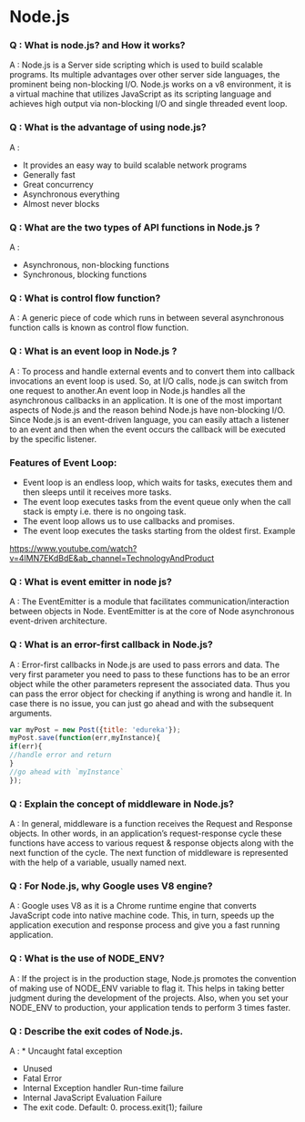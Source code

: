 # Node.js

### Q : What is node.js? and How it works?
A : Node.js is a Server side scripting which is used to build scalable programs. Its multiple advantages over other server side languages, the prominent being non-blocking I/O.
Node.js works on a v8 environment, it is a virtual machine that utilizes JavaScript as its scripting language and achieves high output via non-blocking I/O and single threaded event loop.

### Q : What is the advantage of using node.js?
A : 
* It provides an easy way to build scalable network programs
* Generally fast
* Great concurrency
* Asynchronous everything
* Almost never blocks

### Q : What are the two types of API functions in Node.js ?
A : 
* Asynchronous, non-blocking functions
* Synchronous, blocking functions

### Q : What is control flow function?
A : A generic piece of code which runs in between several asynchronous function calls is known as control flow function.

### Q : What is an event loop in Node.js ?
A : To process and handle external events and to convert them into callback invocations an event loop is used. So, at I/O calls, node.js can switch from one request to another.An event loop in Node.js handles all the asynchronous callbacks in an application. It is one of the most important aspects of Node.js and the reason behind Node.js have non-blocking I/O. Since Node.js is an event-driven language, you can easily attach a listener to an event and then when the event occurs the callback will be executed by the specific listener. 

### Features of Event Loop:

* Event loop is an endless loop, which waits for tasks, executes them and then sleeps until it receives more tasks.
* The event loop executes tasks from the event queue only when the call stack is empty i.e. there is no ongoing task.
* The event loop allows us to use callbacks and promises.
* The event loop executes the tasks starting from the oldest first.
Example

https://www.youtube.com/watch?v=4lMN7EKdBdE&ab_channel=TechnologyAndProduct

### Q : What is event emitter in node js?
A : The EventEmitter is a module that facilitates communication/interaction between objects in Node. EventEmitter is at the core of Node asynchronous event-driven architecture.

### Q : What is an error-first callback in Node.js?
A : Error-first callbacks in Node.js are used to pass errors and data. The very first parameter you need to pass to these functions has to be an error object while the other parameters represent the associated data. Thus you can pass the error object for checking if anything is wrong and handle it. In case there is no issue, you can just go ahead and with the subsequent arguments.
```javascript
var myPost = new Post({title: 'edureka'});
myPost.save(function(err,myInstance){
if(err){
//handle error and return
}
//go ahead with `myInstance`
});
```

### Q :  Explain the concept of middleware in Node.js?
A : In general, middleware is a function receives the Request and Response objects. In other words, in an application’s request-response cycle these functions have access to various request &  response objects along with the next function of the cycle. The next function of middleware is represented with the help of a variable, usually named next.

### Q : For Node.js, why Google uses V8 engine?
A : Google uses V8 as it is a Chrome runtime engine that converts JavaScript code into native machine code. This, in turn, speeds up the application execution and response process and give you a fast running application.

### Q : What is the use of NODE_ENV?
A : If the project is in the production stage, Node.js promotes the convention of making use of NODE_ENV variable to flag it. This helps in taking better judgment during the development of the projects. Also, when you set your NODE_ENV to production, your application tends to perform 3 times faster.

### Q : Describe the exit codes of Node.js.
A : * Uncaught fatal exception
* Unused
* Fatal Error
* Internal Exception handler Run-time failure
* Internal JavaScript Evaluation Failure
* The exit code. Default: 0. process.exit(1); failure
